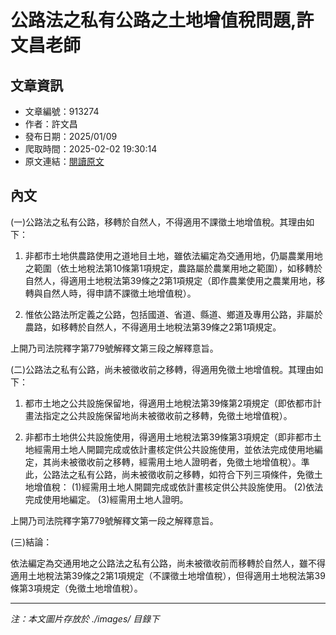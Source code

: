 # 公路法之私有公路之土地增值稅問題,許文昌老師

## 文章資訊
- 文章編號：913274
- 作者：許文昌
- 發布日期：2025/01/09
- 爬取時間：2025-02-02 19:30:14
- 原文連結：[閱讀原文](https://real-estate.get.com.tw/Columns/detail.aspx?no=913274)

## 內文
(一)公路法之私有公路，移轉於自然人，不得適用不課徵土地增值稅。其理由如下：

1. 非都市土地供農路使用之道地目土地，雖依法編定為交通用地，仍屬農業用地之範圍（依土地稅法第10條第1項規定，農路屬於農業用地之範圍），如移轉於自然人，得適用土地稅法第39條之2第1項規定（即作農業使用之農業用地，移轉與自然人時，得申請不課徵土地增值稅）。

2. 惟依公路法所定義之公路，包括國道、省道、縣道、鄉道及專用公路，非屬於農路，如移轉於自然人，不得適用土地稅法第39條之2第1項規定。

上開乃司法院釋字第779號解釋文第三段之解釋意旨。

(二)公路法之私有公路，尚未被徵收前之移轉，得適用免徵土地增值稅。其理由如下：

1. 都市土地之公共設施保留地，得適用土地稅法第39條第2項規定（即依都市計畫法指定之公共設施保留地尚未被徵收前之移轉，免徵土地增值稅）。

2. 非都市土地供公共設施使用，得適用土地稅法第39條第3項規定（即非都市土地經需用土地人開闢完成或依計畫核定供公共設施使用，並依法完成使用地編定，其尚未被徵收前之移轉，經需用土地人證明者，免徵土地增值稅）。準此，公路法之私有公路，尚未被徵收前之移轉，如符合下列三項條件，免徵土地增值稅： (1)經需用土地人開闢完成或依計畫核定供公共設施使用。 (2)依法完成使用地編定。 (3)經需用土地人證明。

上開乃司法院釋字第779號解釋文第一段之解釋意旨。

(三)結論：

依法編定為交通用地之公路法之私有公路，尚未被徵收前而移轉於自然人，雖不得適用土地稅法第39條之2第1項規定（不課徵土地增值稅），但得適用土地稅法第39條第3項規定（免徵土地增值稅）。

---
*注：本文圖片存放於 ./images/ 目錄下*
